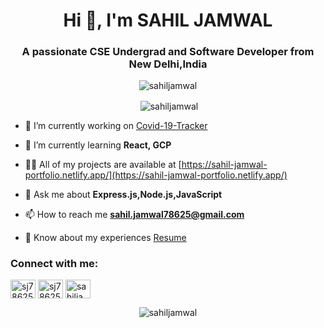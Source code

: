 <h1 align="center">Hi 👋, I'm SAHIL JAMWAL</h1>
<h3 align="center">A passionate CSE Undergrad and Software Developer from New Delhi,India</h3>

<p align="center"> <img src="https://komarev.com/ghpvc/?username=sahiljamwal&label=Profile%20views&color=0e75b6&style=flat" alt="sahiljamwal" /> </p>

<p align="center">&nbsp;<img align="center" src="https://github-readme-stats.vercel.app/api?username=sahiljamwal&show_icons=true&locale=en" alt="sahiljamwal" /></p>

- 🔭 I’m currently working on [Covid-19-Tracker](https://github.com/sahiljamwal/covid-19-tracker)

- 🌱 I’m currently learning **React, GCP**

- 👨‍💻 All of my projects are available at [https://sahil-jamwal-portfolio.netlify.app/](https://sahil-jamwal-portfolio.netlify.app/)

- 💬 Ask me about **Express.js,Node.js,JavaScript**

- 📫 How to reach me **sahil.jamwal78625@gmail.com**

- 📄 Know about my experiences [Resume](https://drive.google.com/file/d/1x7dlMilku4WNv2YgMUEvnVI8t3nU-iSC)

<h3 align="left">Connect with me:</h3>
<p align="left">
<a href="https://linkedin.com/in/sj78625" target="blank"><img align="center" src="https://cdn.jsdelivr.net/npm/simple-icons@3.0.1/icons/linkedin.svg" alt="sj78625" height="30" width="40" /></a>
<a href="https://www.hackerrank.com/sj78625" target="blank"><img align="center" src="https://cdn.jsdelivr.net/npm/simple-icons@3.0.1/icons/hackerrank.svg" alt="sj78625" height="30" width="40" /></a>
<a href="https://auth.geeksforgeeks.org/user/sahiljamwal78625" target="blank"><img align="center" src="https://cdn.jsdelivr.net/npm/simple-icons@3.0.1/icons/geeksforgeeks.svg" alt="sahiljamwal78625" height="30" width="40" /></a>
</p>



<p align="center"><img align="center" src="https://github-readme-streak-stats.herokuapp.com/?user=sahiljamwal&" alt="sahiljamwal" /></p>
